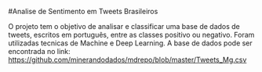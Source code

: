 #Analise de Sentimento em Tweets Brasileiros

O projeto tem o objetivo de analisar e classificar uma base de dados de tweets, escritos em português, entre as classes positivo ou negativo. Foram utilizadas tecnicas de Machine e Deep Learning. A base de dados pode ser encontrada no link: https://github.com/minerandodados/mdrepo/blob/master/Tweets_Mg.csv
